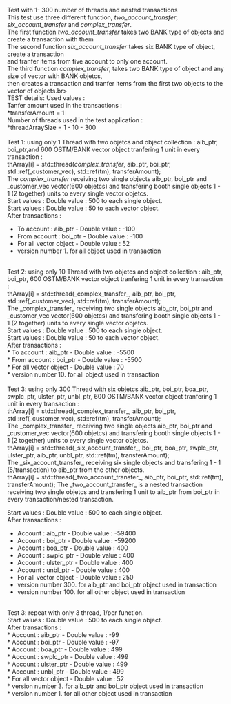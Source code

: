 Test with 1- 300 number of threads and nested transactions<br>
This test use three different function, _two_account_transfer_, _six_account_transfer_ and _complex_transfer_.<br>
The first function _two_account_transfer_ takes two BANK type of objects and create a transaction with them<br>
The second function  _six_account_transfer_ takes six BANK type of object, create a transaction<br> 
and tranfer items from five account to only one account.<br>
The third function _complex_transfer_, takes two BANK type of object and any size of vector with BANK objetcs,<br>
then creates a transaction and tranfer items from the first two objects to the vector of objects.br>
<br>
TEST details:
Used values :<br>
Tanfer amount used in the transactions :<br>
*transferAmount = 1<br>
Number of threads used in the test application : <br>
*threadArraySize = 1 - 10 - 300<br>
<br>
Test 1: using only 1 Thread with two objetcs and object collection :  aib_ptr, boi_ptr,and 600 OSTM/BANK vector object tranfering 1 unit in every transaction :<br>
thArray[i] = std::thread(_complex_transfer_, aib_ptr, boi_ptr, std::ref(_customer_vec), std::ref(tm), transferAmount);<br>
The _complex_transfer_ receiving two single objects aib_ptr, boi_ptr and _customer_vec vector(600 objetcs) and transfering booth single objects 1 - 1 (2 together) units to every single vector objetcs.<br>
Start values : Double value : 500 to each single object.<br>
Start values : Double value : 50 to each vector object.<br>
After transactions : <br>
* To account : aib_ptr - Double value : -100 <br>
* From account : boi_ptr - Double value : -100 <br>
* For all vector object - Double value : 52<br>
* version number 1. for all object used in transaction<br>
<br>
Test 2: using only 10 Thread with two objetcs and object collection : aib_ptr, boi_ptr, 600 OSTM/BANK vector object tranfering 1 unit in every transaction :<br>
thArray[i] = std::thread(_complex_transfer_, aib_ptr, boi_ptr, std::ref(_customer_vec), std::ref(tm), transferAmount);<br>
The _complex_transfer_ receiving two single objects aib_ptr, boi_ptr and _customer_vec vector(600 objetcs) and transfering booth single objects 1 - 1 (2 together) units to every single vector objetcs.<br>
Start values : Double value : 500 to each single object.<br>
Start values : Double value : 50 to each vector object.<br>
After transactions : <br>
* To account : aib_ptr - Double value : -5500 <br>
* From account : boi_ptr - Double value : -5500 <br>
* For all vector object - Double value : 70 <br>
* version number 10. for all object used in transaction<br>
<br>
Test 3: using only 300 Thread with six objetcs aib_ptr, boi_ptr, boa_ptr, swplc_ptr, ulster_ptr, unbl_ptr, 600 OSTM/BANK vector object tranfering 1 unit in every transaction :<br>
thArray[i] = std::thread(_complex_transfer_, aib_ptr, boi_ptr, std::ref(_customer_vec), std::ref(tm), transferAmount);<br>
The _complex_transfer_ receiving two single objects aib_ptr, boi_ptr and _customer_vec vector(600 objetcs) and transfering booth single objects 1 - 1 (2 together) units to every single vector objetcs.<br>
thArray[i] = std::thread(_six_account_transfer_, boi_ptr, boa_ptr, swplc_ptr, ulster_ptr, aib_ptr, unbl_ptr, std::ref(tm), transferAmount);<br>
The _six_account_transfer_ receiving six single objects and transfering 1 - 1 (5/transaction) to aib_ptr from the other objects.<br>
thArray[i] = std::thread(_two_account_transfer_, aib_ptr, boi_ptr, std::ref(tm), transferAmount);
The _two_account_transfer_ is a nested transaction receiving two single objetcs and transfering 1 unit to aib_ptr from boi_ptr in every transaction/nested transaction.<br>

Start values : Double value : 500 to each single object.<br>
After transactions : <br>
* Account : aib_ptr - Double value : -59400 <br>
* Account : boi_ptr - Double value : -59200 <br>
* Account : boa_ptr - Double value : 400 <br>
* Account : swplc_ptr - Double value : 400 <br>
* Account : ulster_ptr - Double value : 400 <br>
* Account : unbl_ptr - Double value : 400 <br>
* For all vector object - Double value : 250 <br>
* version number 300. for aib_ptr and boi_ptr object used in transaction<br>
* version number 100. for all other object used in transaction<br>
<br>
Test 3: repeat with only 3 thread, 1/per function.<br>
Start values : Double value : 500 to each single object.<br>
After transactions : <br>
* Account : aib_ptr - Double value : -99 <br>
* Account : boi_ptr - Double value : -97 <br>
* Account : boa_ptr - Double value : 499 <br>
* Account : swplc_ptr - Double value : 499 <br>
* Account : ulster_ptr - Double value : 499 <br>
* Account : unbl_ptr - Double value : 499 <br>
* For all vector object - Double value : 52 <br>
* version number 3. for aib_ptr and boi_ptr object used in transaction<br>
* version number 1. for all other object used in transaction<br>





